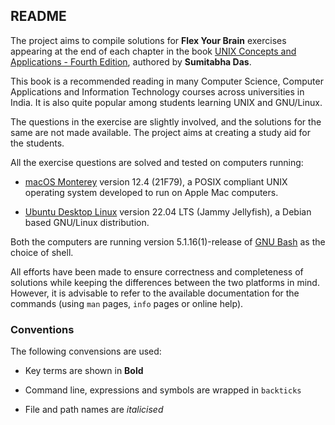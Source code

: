 ##  README

The project aims to compile solutions for **Flex Your Brain** exercises appearing at the end of each chapter in the book [UNIX Concepts and Applications - Fourth Edition][book], authored by **Sumitabha Das**.

This book is a recommended reading in many Computer Science, Computer Applications and Information Technology courses across universities in India. It is also quite popular among students learning UNIX and GNU/Linux.

The questions in the exercise are slightly involved, and the solutions for the same are not made available. The project aims at creating a study aid for the students.

All the exercise questions are solved and tested on computers running:

-   [macOS Monterey][macOS] version 12.4 (21F79), a POSIX compliant UNIX operating system developed to run on Apple Mac computers.

-   [Ubuntu Desktop Linux][Ubuntu] version 22.04 LTS (Jammy Jellyfish), a Debian based GNU/Linux distribution.

Both the computers are running version 5.1.16(1)-release of [GNU Bash][Bash] as the choice of shell.

All efforts have been made to ensure correctness and completeness of solutions while keeping the differences between the two platforms in mind. However, it is advisable to refer to the available documentation for the commands (using `man` pages, `info` pages or online help).

### Conventions

The following convensions are used:

-   Key terms are shown in **Bold**

-   Command line, expressions and symbols are wrapped in `backticks`

-   File and path names are _italicised_

[Book]:     http://mhhe.com/das/uca/
[macOS]:    https://www.apple.com/macos/
[Mac]:      https://www.apple.com/mac/
[Ubuntu]:   https://ubuntu.com/download/desktop/
[Debian]:   https://www.debian.org/
[Bash]:     https://www.gnu.org/software/bash/
